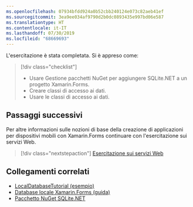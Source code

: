 ```yaml
---
ms.openlocfilehash: 07934bfdd924a0b52cbb240124e073c82aeb41ef
ms.sourcegitcommit: 3ea9ee034af9790d2b0dc0893435e997bd06e587
ms.translationtype: HT
ms.contentlocale: it-IT
ms.lasthandoff: 07/30/2019
ms.locfileid: "68669693"
---
```

L'esercitazione è stata completata. Si è appreso come:

> [!div class="checklist"]
> - Usare Gestione pacchetti NuGet per aggiungere SQLite.NET a un progetto Xamarin.Forms.
> - Creare classi di accesso ai dati.
> - Usare le classi di accesso ai dati.

## <a name="next-steps"></a>Passaggi successivi

Per altre informazioni sulle nozioni di base della creazione di applicazioni per dispositivi mobili con Xamarin.Forms continuare con l'esercitazione sui servizi Web.

> [!div class="nextstepaction"]
> [Esercitazione sui servizi Web](~/get-started/tutorials/web-service/index.yml)

## <a name="related-links"></a>Collegamenti correlati

- [LocalDatabaseTutorial (esempio)](https://docs.microsoft.com/samples/xamarin/xamarin-forms-samples/getstarted-tutorials-localdatabasetutorial/)
- [Database locale Xamarin.Forms (guida)](~/xamarin-forms/data-cloud/data/databases.md)
- [Pacchetto NuGet SQLite.NET](https://www.nuget.org/packages/sqlite-net-pcl/)
